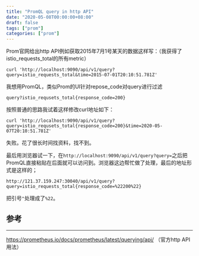 ```yaml
---
title: "PromQL query in http API"
date: "2020-05-08T00:00:00+08:00"
draft: false
tags: ["prom"]
categories: ["prom"]
---
```


Prom官网给出http API例如获取2015年7月1号某天的数据这样写：（我获得了istio_requests_total的所有metric）

```shell
curl 'http://localhost:9090/api/v1/query?query=istio_requests_total&time=2015-07-01T20:10:51.781Z'
```

我想用PromQL，类似Prom的UI针对repose_code对query进行过滤

```
query?istio_requsets_total{response_code=200}
```

按照普通的思路我试着这样修改curl地址如下：

```shell
curl 'http://localhost:9090/api/v1/query?query=istio_requsets_total{response_code=200}&time=2020-05-07T20:10:51.781Z'
```

失败。花了很长时间找资料，找不到。

最后用浏览器试一下，在`http://localhost:9090/api/v1/query?query=`之后把PromQL直接粘贴在后面就可以访问到。浏览器这边帮忙做了处理，最后的地址形式是这样的；

```
http://121.37.159.247:30040/api/v1/query?query=istio_requests_total{response_code=%22200%22}
```

把引号`"`处理成了`%22`。

## 参考

---

https://prometheus.io/docs/prometheus/latest/querying/api/ （官方http API用法）